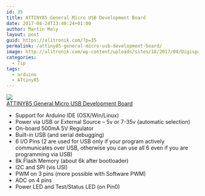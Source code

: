 ```yaml
---
id: 35
title: ATTINY85 General Micro USB Development Board
date: 2017-04-24T13:40:24+01:00
author: Martin Maly
layout: post
guid: https://alitronik.com/?p=35
permalink: /attiny85-general-micro-usb-development-board/
image: http://alitronik.com/wp-content/uploads/sites/18/2017/04/Digispark-ATTINY85-General-Micro-USB-Development-Board-For-Arduino-ATTINY85-USB-Development-Board-I-O-IIC.jpg_640x640.jpg
categories:
  - Tip
tags:
  - arduino
  - ATtiny85
---
```

<a href="http://s.click.aliexpress.com/e/bqbiIEy" target="_parent"><img src="//ae01.alicdn.com/kf/HTB1bkThOVXXXXa7XFXXq6xXFXXXh/Free-shipping-font-b-Digispark-b-font-font-b-ATTINY85-b-font-General-Micro-USB-Development.jpg_220x220.jpg" /><span style="display: block;">ATTINY85 General Micro USB Development Board</span></a>

  * Support for Arduino IDE (OSX/Win/Linux)
  * Power via USB or External Source &#8211; 5v or 7-35v (automatic selection)
  * On-board 500mA 5V Regulator
  * Built-in USB (and serial debugging)
  * 6 I/O Pins (2 are used for USB only if your program actively communicates over USB, otherwise you can use all 6 even if you are programming via USB)
  * 8k Flash Memory (about 6k after bootloader)
  * I2C and SPI (vis USI)
  * PWM on 3 pins (more possible with Software PWM)
  * ADC on 4 pins
  * Power LED and Test/Status LED (on Pin0)